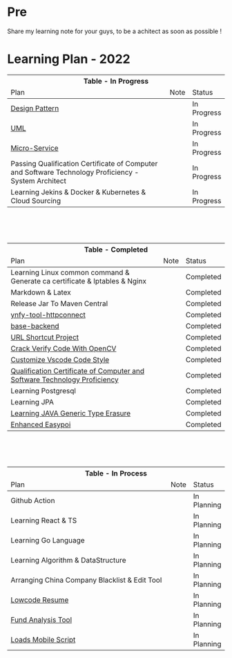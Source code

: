 # Pre
Share my learning note for your guys, to be a achitect as soon as possible ! 

# Learning Plan - 2022
<table style="width:100%">

<thead>
<tr>
    <th colspan="3">Table - In Progress</th>
</tr>

<tr>
<td style="width:400px">Plan</td>
<td >Note</td>
<td >Status</td>
</tr>
</thead>

<tbody>

<tr>
<td><a href='https://github.com/hsiong/Learning-Data-Structures-And-Algorithm-And-Design-Pattern/tree/main/DesignPattern'>Design Pattern</a></td>
<td></td>
<td>In Progress</td>
</tr>

<tr>
<td><a href='https://github.com/hsiong/Learning-Data-Structures-And-Algorithm-And-Design-Pattern/blob/main/uml.md'>UML</a></td>
<td></td>
<td>In Progress</td>
</tr>

<tr>
<td><a href='https://github.com/hsiong/project-spring-cloud-alibaba-practice'>Micro-Service</a></td>
<td></td>
<td>In Progress</td>
</tr>

<tr>
<td>Passing Qualification Certificate of Computer and Software Technology Proficiency - System Architect</td>
<td></td>
<td>In Progress</td>
</tr>

<tr>
<td>Learning Jekins & Docker & Kubernetes & Cloud Sourcing</td>
<td></td>
<td>In Progress</td>
</tr>


</tbody>

</table>

<br/>
<br/>
<br/>

<!--     table - Completed      -->

<table style="width:100%">

<thead>
<tr>
    <th colspan="3">Table - Completed</th>
</tr>
<tr>
<td style="width:400px">Plan</td>
<td >Note</td>
<td >Status</td>
</tr>
</thead>

<tbody>

<tr>
<td>Learning Linux common command & Generate ca certificate & Iptables & Nginx </td>
<td></td>
<td>Completed</td>
</tr>

<tr>
<td>Markdown & Latex</td>
<td></td>
<td>Completed</td>
</tr>

<tr>
<td>Release Jar To Maven Central</td>
<td></td>
<td>Completed</td>
</tr>

<tr>
<td><a href='https://github.com/ynfy-tech/ynfy-tool-httpconnect'>ynfy-tool-httpconnect</a></td>
<td></td>
<td>Completed</td>
</tr>

<tr>
<td><a href='https://github.com/ynfy-tech/base-backend'>base-backend
</a></td>
<td></td>
<td>Completed</td>
</tr>

<tr>
<td><a href='https://github.com/hsiong/project-URL-shortcut'>URL Shortcut Project</a> </td>
<td></td>
<td>Completed</td>
</tr>

<tr>
<td><a href='https://github.com/ynfy-tech/crack-verify-code-with-OpenCV'>Crack Verify Code With OpenCV</a> </td>
<td></td>
<td>Completed</td>
</tr>

<tr>
<td><a href='https://github.com/hsiong/project_customize_vscode_comment_style'>Customize Vscode Code Style</a> </td>
<td></td>
<td>Completed</td>
</tr>

<tr>
<td><a href='https://github.com/hsiong/Senior-Architect-Exam-Note'>Qualification Certificate of Computer and Software Technology Proficiency</a> </td>
<td></td>
<td>Completed</td>
</tr>



<tr>
<td>Learning Postgresql</td>
<td></td>
<td>Completed</td>
</tr>

<tr>
<td>Learning JPA</td>
<td></td>
<td>Completed</td>
</tr>

<tr>
<td><a href='https://docs.oracle.com/javase/tutorial/java/generics/erasure.html'>Learning JAVA Generic Type Erasure</a> </td>
<td></td>
<td>Completed</td>
</tr>

<tr>
<td><a href='https://github.com/ynfy-tech/ynfy-tool-easypoi'>Enhanced Easypoi</a> </td>
<td></td>
<td>Completed</td>
</tr>



</tbody>
</table>

<br/>
<br/>
<br/>

<!-- table - In Process -->

<table style="width:100%">

<thead>
<tr>
    <th colspan="3">Table - In Process</th>
</tr>
<tr>
<td style="width:400px">Plan</td>
<td >Note</td>
<td >Status</td>
</tr>
</thead>

<tbody>

<tr>
<td>Github Action</td>
<td></td>
<td>In Planning</td>
</tr>

<tr>
<td>Learning React & TS</td>
<td></td>
<td>In Planning</td>
</tr>

<tr>
<td>Learning Go Language</td>
<td></td>
<td>In Planning</td>
</tr>

<tr>
<td>Learning Algorithm & DataStructure</td>
<td></td>
<td>In Planning</td>
</tr>

<tr>
<td>Arranging China Company Blacklist & Edit Tool</td>
<td></td>
<td>In Planning</td>
</tr>

<tr>
<td><a href='https://github.com/hsiong/project-resume-lowcode'>Lowcode Resume</a></td>
<td></td>
<td>In Planning</td>
</tr>

<tr>
<td><a href='https://github.com/hsiong/project-fund-analysis-tool'>Fund Analysis Tool</a></td>
<td></td>
<td>In Planning</td>
</tr>

<tr>
<td><a href='https://github.com/ynfy-tech/loads-mobile-script'>Loads Mobile Script</a></td>
<td></td>
<td>In Planning</td>
</tr>


</tbody>
</table>